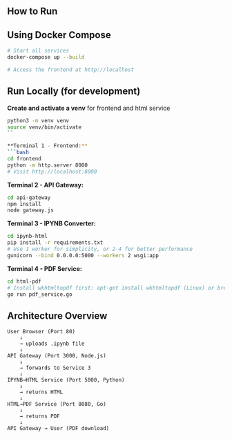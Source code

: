 ## How to Run

## Using Docker Compose 
```bash
# Start all services
docker-compose up --build

# Access the frontend at http://localhost
```

## Run Locally (for development)

**Create and activate a venv**
for frontend and html service
```bash
python3 -m venv venv
source venv/bin/activate
``

**Terminal 1 - Frontend:**
```bash
cd frontend
python -m http.server 8000
# Visit http://localhost:8000
```

**Terminal 2 - API Gateway:**
```bash
cd api-gateway
npm install
node gateway.js
```

**Terminal 3 - IPYNB Converter:**
```bash
cd ipynb-html
pip install -r requirements.txt
# Use 1 worker for simplicity, or 2-4 for better performance
gunicorn --bind 0.0.0.0:5000 --workers 2 wsgi:app
```

**Terminal 4 - PDF Service:**
```bash
cd html-pdf
# Install wkhtmltopdf first: apt-get install wkhtmltopdf (Linux) or brew install wkhtmltopdf (Mac)
go run pdf_service.go
```

## Architecture Overview

```
User Browser (Port 80)
    ↓
    → uploads .ipynb file
    ↓
API Gateway (Port 3000, Node.js)
    ↓
    → forwards to Service 3
    ↓
IPYNB→HTML Service (Port 5000, Python)
    ↓
    → returns HTML
    ↓
HTML→PDF Service (Port 8080, Go)
    ↓
    → returns PDF
    ↓
API Gateway → User (PDF download)
```